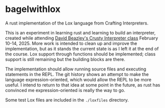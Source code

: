 # bagelwithlox

A rust implementation of the Lox language from Crafting Interpreters.

This is an experiment in learning rust and learning to build an interpreter,
created while attending [David Beazley's Crusty Interpreter
class](https://dabeaz.com/crusty.html) February 10-14, 2025. More work is
intended to clean up and improve the implementation, but as it stands the
current state is as I left it at the end of the course. Lox support through
functions should be implemented; class support is still remaining but the
building blocks are there.

The implementation should allow running source files and executing statements
in the REPL.  The git history shows an attempt to make the language
expression-oriented, which would allow the REPL to be more useful. I intend to
return to that idea at some point in the future, as rust has convinced me
expression-oriented is really the way to go.

Some test Lox files are included in the `./loxfiles` directory.
